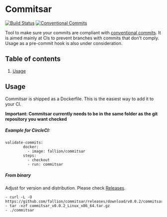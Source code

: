 # Commitsar

[![Build Status](https://cloud.drone.io/api/badges/commitsar-app/commitsar/status.svg)](https://cloud.drone.io/commitsar-app/commitsar)
[![Conventional Commits](https://img.shields.io/badge/Conventional%20Commits-1.0.0-yellow.svg)](https://conventionalcommits.org)

Tool to make sure your commits are compliant with [conventional commits](https://www.conventionalcommits.org). It is aimed mainly at CIs to prevent branches with commits that don't comply. Usage as a pre-commit hook is also under consideration.

## Table of contents

1. [Usage](#usage)

## Usage

Commitsar is shipped as a Dockerfile. This is the easiest way to add it to your CI.

**Important: Commitsar currently needs to be in the same folder as the git repository you want checked**

##### Example for CircleCI:

```
validate-commits:
	    docker:
	      - image: fallion/commitsar
	    steps:
	      - checkout
	      - run: commitsar
```

##### From binary

Adjust for version and distribution. Please check [Releases](https://github.com/fallion/commitsar/releases).

```
- curl -L -O https://github.com/fallion/commitsar/releases/download/v0.0.2/commitsar_v0.0.2_Linux_x86_64.tar.gz
- tar -xzf commitsar_v0.0.2_Linux_x86_64.tar.gz
- ./commitsar
```
